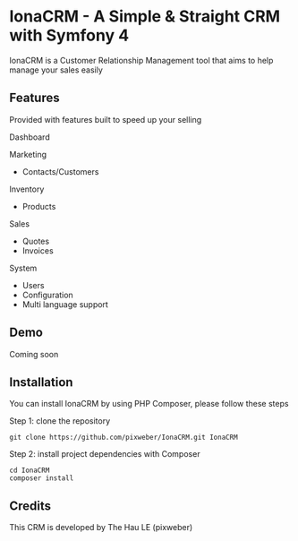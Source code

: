 # IonaCRM - A Simple & Straight CRM with Symfony 4

IonaCRM is a Customer Relationship Management tool that aims to help manage your sales easily

## Features
Provided with features built to speed up your selling

Dashboard

Marketing
+ Contacts/Customers

Inventory
+ Products

Sales
+ Quotes
+ Invoices

System
+ Users
+ Configuration
+ Multi language support

## Demo
Coming soon

## Installation

You can install IonaCRM by using PHP Composer, please follow these steps

Step 1: clone the repository

`git clone https://github.com/pixweber/IonaCRM.git IonaCRM`

Step 2: install project dependencies with Composer

`cd IonaCRM`\
`composer install`

## Credits
This CRM is developed by The Hau LE (pixweber)